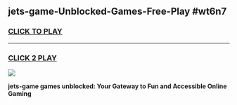 
## jets-game-Unblocked-Games-Free-Play #wt6n7
<h3>
<a href="https://us.freeplayer.one?title=jets-game&ref=9M">CLICK TO PLAY</a></h3>
<hr>

<h3>
<a href="https://us.freeplayer.one?title=jets-game&ref=9M">CLICK 2 PLAY</a>
  
</h3>

<a href="https://us.freeplayer.one?title=jets-game&ref=9M"><img src="https://clearcache.store/games.png"></a>


**jets-game games unblocked: Your Gateway to Fun and Accessible Online Gaming**

